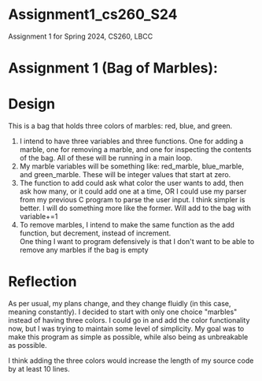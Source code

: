 # Assignment1_cs260_S24
Assignment 1 for Spring 2024, CS260, LBCC

# Assignment 1 (Bag of Marbles):  


# Design  
This is a bag that holds three colors of marbles: red, blue, and green.  

1. I intend to have three variables and three functions. One for adding a marble, one for removing a marble, and one for inspecting the contents of the bag. All of these will be running in a main loop.    
2. My marble variables will be something like: red_marble, blue_marble, and green_marble. These will be integer values that start at zero.  
3. The function to add could ask what color the user wants to add, then ask how many, or it could add one at a time, OR I could use my parser from my previous C program to parse the user input. I think simpler is better. I will do something more like the former. Will add to the bag with variable+=1  
4. To remove marbles, I intend to make the same function as the add function, but decrement, instead of increment.  
One thing I want to program defensively is that I don't want to be able to remove any marbles if the bag is empty  



# Reflection  
As per usual, my plans change, and they change fluidly (in this case, meaning constantly). I decided to start with only one choice "marbles" instead of having three colors. I could go in and add the color functionality now, but I was trying to maintain some level of simplicity. My goal was to make this program as simple as possible, while also being as unbreakable as possible.

I think adding the three colors would increase the length of my source code by at least 10 lines.




